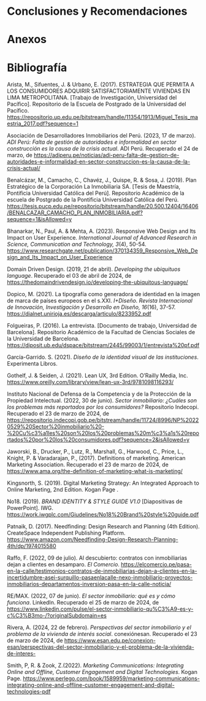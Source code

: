 # Conclusiones y Recomendaciones

# Anexos

# Bibliografía

Arista, M., Sifuentes, J. & Urbano, E. (2017). ESTRATEGIA QUE PERMITA A LOS CONSUMIDORES ADQUIRIR SATISFACTORIAMENTE VIVIENDAS EN LIMA METROPOLITANA. [Trabajo de Investigación, Universidad del Pacífico]. Repositorio de la Escuela de Postgrado de la Universidad del Pacífico. https://repositorio.up.edu.pe/bitstream/handle/11354/1913/Miguel_Tesis_maestria_2017.pdf?sequence=1

Asociación de Desarrolladores Inmobiliarios del Perú. (2023, 17 de marzo). *ADI Perú: Falta de gestión de autoridades e informalidad en sector construcción es la causa de la crisis actual*. ADI Perú. Recuperado  el 24 de marzo, de https://adiperu.pe/noticias/adi-peru-falta-de-gestion-de-autoridades-e-informalidad-en-sector-construccion-es-la-causa-de-la-crisis-actual/

Benalcázar, M., Camacho, C., Chavéz, J., Quispe, R. & Sosa, J. (2019). Plan Estratégico de la Corporación La Inmobiliaria SA. [Tesis de Maestría, Pontificia Universidad Católica del Perú]. Repositorio Académico de la escuela de Postgrado de la Pontificia Universidad Católica del Perú. https://tesis.pucp.edu.pe/repositorio/bitstream/handle/20.500.12404/16406/BENALCAZAR_CAMACHO_PLAN_INMOBILIARIA.pdf?sequence=1&isAllowed=y

Bhanarkar, N., Paul, A. & Mehta, A. (2023). Responsive Web Design and Its Impact on User Experience. *International Journal of Advanced Research in Science, Communication and Technology, 3*(4), 50-54. https://www.researchgate.net/publication/370134359_Responsive_Web_Design_and_Its_Impact_on_User_Experience 

Domain Driven Design. (2019, 21 de abril). *Developing the ubiquituos language*. Recuperado el 03 de abril de 2024, de https://thedomaindrivendesign.io/developing-the-ubiquitous-language/ 

Dopico, M. (2021). La tipografía como generadora
de identidad en la imagen de marca
de países europeos en el s.XXI. *I+Diseño. Revista Internacional de Innovación, Investigación y Desarrollo en Diseño, 16*(16), 37-57. https://dialnet.unirioja.es/descarga/articulo/8233952.pdf 

Folgueiras, P. (2016). La entrevista. [Documento de trabajo, Universidad de Barcelona]. Repositorio Académico de la Facultad de Ciencias Sociales de la Universidad de Barcelona. https://diposit.ub.edu/dspace/bitstream/2445/99003/1/entrevista%20pf.pdf 

García-Garrido. S. (2021). *Diseño de la identidad visual de las instituciones*. Experimenta Libros.

Gothelf, J. & Seiden, J. (2021). Lean UX, 3rd Edition. O’Railly Media, Inc. https://www.oreilly.com/library/view/lean-ux-3rd/9781098116293/

Instituto Nacional de Defensa de la Competencia y de la Protección de la Propiedad Intelectual. (2022, 30 de junio). *Sector inmobiliario: ¿Cuáles son los problemas más reportados por los consumidores?* Repositorio Indecopi. Recuperado el 23 de marzo de 2024, de https://repositorio.indecopi.gob.pe/bitstream/handle/11724/8996/NP%20220529%20Sector%20inmobiliario%20-%20Cu%c3%a1les%20son%20los%20problemas%20m%c3%a1s%20reportados%20por%20los%20consumidores.pdf?sequence=2&isAllowed=y

Jaworski, B., Drucker, P., Lutz, R., Marshall, G., Harwood, C., Price, L., Knight, P. & Varadarajan, P., (2017). Definitions of marketing. American Marketing Association. Recuperado el 23 de marzo de 2024, de https://www.ama.org/the-definition-of-marketing-what-is-marketing/ 

Kingsnorth, S. (2019). Digital Marketing Strategy: An Integrated Approach to Online Marketing, 2nd Edition. Kogan Page .

No18. (2019). *BRAND IDENTITY & STYLE GUIDE V1.0* [Diapositivas de PowerPoint]. IWG. https://work.iwgplc.com/Giudelines/No18%20Brand%20style%20guide.pdf 

Patnaik, D. (2017). Needfinding: Design Research and Planning (4th Edition). CreateSpace Independent Publishing Platform. https://www.amazon.com/Needfinding-Design-Research-Planning-4th/dp/1974015580

Raffo, F. (2022, 09 de julio). Al descubierto: contratos con inmobiliarias dejan a clientes en desamparo. *El Comercio*. https://elcomercio.pe/pasa-en-la-calle/testimonios-contratos-de-inmobiliarias-dejan-a-clientes-en-la-incertidumbre-asei-surquillo-pasaenlacalle-nexo-inmobiliario-proyectos-inmobiliarios-departamentos-inversion-pasa-en-la-calle-noticia/

RE/MAX. (2022, 07 de junio). *El sector inmobiliario: qué es y cómo funciona*. LinkedIn. Recuperado el 25 de marzo de 2024, de https://www.linkedin.com/pulse/el-sector-inmobiliario-qu%C3%A9-es-y-c%C3%B3mo-/?originalSubdomain=es

Rivera, A. (2024, 22 de febrero). *Perspectivas del sector inmobiliario y el problema de la vivienda de interés social*. conexiónesan. Recuperado el 23 de marzo de 2024, de https://www.esan.edu.pe/conexion-esan/perspectivas-del-sector-inmobiliario-y-el-problema-de-la-vivienda-de-interes-

Smith, P, R. & Zook, Z.(2022). *Marketing Communications: Integrating Online and Offline, Customer Engagement and Digital Technologies*. Kogan Page. https://www.perlego.com/book/1589959/marketing-communications-integrating-online-and-offline-customer-engagement-and-digital-technologies-pdf 
